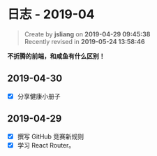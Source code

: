 日志 - 2019-04
===

> Create by **jsliang** on **2019-04-29 09:45:38**  
> Recently revised in **2019-05-24 13:58:46**

**不折腾的前端，和咸鱼有什么区别！**

## 2019-04-30

* [x] 分享健康小册子

## 2019-04-29

* [x] 撰写 GitHub 竞赛新规则
* [x] 学习 React Router。